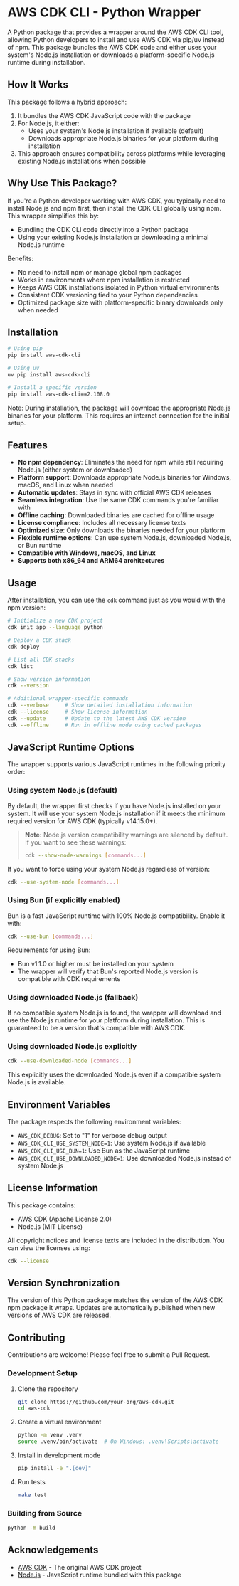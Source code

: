 # AWS CDK CLI - Python Wrapper

A Python package that provides a wrapper around the AWS CDK CLI tool, allowing Python developers to install and use AWS CDK via pip/uv instead of npm. This package bundles the AWS CDK code and either uses your system's Node.js installation or downloads a platform-specific Node.js runtime during installation.

## How It Works

This package follows a hybrid approach:
1. It bundles the AWS CDK JavaScript code with the package
2. For Node.js, it either:
   - Uses your system's Node.js installation if available (default)
   - Downloads appropriate Node.js binaries for your platform during installation
3. This approach ensures compatibility across platforms while leveraging existing Node.js installations when possible

## Why Use This Package?

If you're a Python developer working with AWS CDK, you typically need to install Node.js and npm first, then install the CDK CLI globally using npm. This wrapper simplifies this by:
- Bundling the CDK CLI code directly into a Python package
- Using your existing Node.js installation or downloading a minimal Node.js runtime

Benefits:
- No need to install npm or manage global npm packages
- Works in environments where npm installation is restricted
- Keeps AWS CDK installations isolated in Python virtual environments
- Consistent CDK versioning tied to your Python dependencies
- Optimized package size with platform-specific binary downloads only when needed

## Installation

```bash
# Using pip
pip install aws-cdk-cli

# Using uv
uv pip install aws-cdk-cli

# Install a specific version
pip install aws-cdk-cli==2.108.0
```

Note: During installation, the package will download the appropriate Node.js binaries for your platform. This requires an internet connection for the initial setup.

## Features

- **No npm dependency**: Eliminates the need for npm while still requiring Node.js (either system or downloaded)
- **Platform support**: Downloads appropriate Node.js binaries for Windows, macOS, and Linux when needed
- **Automatic updates**: Stays in sync with official AWS CDK releases
- **Seamless integration**: Use the same CDK commands you're familiar with
- **Offline caching**: Downloaded binaries are cached for offline usage
- **License compliance**: Includes all necessary license texts
- **Optimized size**: Only downloads the binaries needed for your platform
- **Flexible runtime options**: Can use system Node.js, downloaded Node.js, or Bun runtime
- **Compatible with Windows, macOS, and Linux**
- **Supports both x86_64 and ARM64 architectures**

## Usage

After installation, you can use the `cdk` command just as you would with the npm version:

```bash
# Initialize a new CDK project
cdk init app --language python

# Deploy a CDK stack
cdk deploy

# List all CDK stacks
cdk list

# Show version information
cdk --version

# Additional wrapper-specific commands
cdk --verbose     # Show detailed installation information
cdk --license     # Show license information
cdk --update      # Update to the latest AWS CDK version
cdk --offline     # Run in offline mode using cached packages
```

## JavaScript Runtime Options

The wrapper supports various JavaScript runtimes in the following priority order:

### Using system Node.js (default)

By default, the wrapper first checks if you have Node.js installed on your system. It will use your system Node.js installation if it meets the minimum required version for AWS CDK (typically v14.15.0+).

> **Note:** Node.js version compatibility warnings are silenced by default. If you want to see these warnings:
> ```bash
> cdk --show-node-warnings [commands...]
> ```

If you want to force using your system Node.js regardless of version:

```bash
cdk --use-system-node [commands...]
```

### Using Bun (if explicitly enabled)

Bun is a fast JavaScript runtime with 100% Node.js compatibility. Enable it with:

```bash
cdk --use-bun [commands...]
```

Requirements for using Bun:
- Bun v1.1.0 or higher must be installed on your system
- The wrapper will verify that Bun's reported Node.js version is compatible with CDK requirements

### Using downloaded Node.js (fallback)

If no compatible system Node.js is found, the wrapper will download and use the Node.js runtime for your platform during installation. This is guaranteed to be a version that's compatible with AWS CDK.

### Using downloaded Node.js explicitly

```bash
cdk --use-downloaded-node [commands...]
```

This explicitly uses the downloaded Node.js even if a compatible system Node.js is available.

## Environment Variables

The package respects the following environment variables:

- `AWS_CDK_DEBUG`: Set to "1" for verbose debug output
- `AWS_CDK_CLI_USE_SYSTEM_NODE=1`: Use system Node.js if available
- `AWS_CDK_CLI_USE_BUN=1`: Use Bun as the JavaScript runtime
- `AWS_CDK_CLI_USE_DOWNLOADED_NODE=1`: Use downloaded Node.js instead of system Node.js

## License Information

This package contains:
- AWS CDK (Apache License 2.0)
- Node.js (MIT License)

All copyright notices and license texts are included in the distribution. You can view the licenses using:

```bash
cdk --license
```

## Version Synchronization

The version of this Python package matches the version of the AWS CDK npm package it wraps. Updates are automatically published when new versions of AWS CDK are released.

## Contributing

Contributions are welcome! Please feel free to submit a Pull Request.

### Development Setup

1. Clone the repository
   ```bash
   git clone https://github.com/your-org/aws-cdk.git
   cd aws-cdk
   ```

2. Create a virtual environment
   ```bash
   python -m venv .venv
   source .venv/bin/activate  # On Windows: .venv\Scripts\activate
   ```

3. Install in development mode
   ```bash
   pip install -e ".[dev]"
   ```

4. Run tests
   ```bash
   make test
   ```

### Building from Source

```bash
python -m build
```

## Acknowledgements

- [AWS CDK](https://github.com/aws/aws-cdk) - The original AWS CDK project
- [Node.js](https://nodejs.org/) - JavaScript runtime bundled with this package 